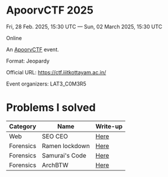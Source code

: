 # ApoorvCTF 2025

Fri, 28 Feb. 2025, 15:30 UTC — Sun, 02 March 2025, 15:30 UTC

Online

An [ApoorvCTF](https://ctftime.org/ctf/1083) event.

Format: Jeopardy

Official URL: https://ctf.iiitkottayam.ac.in/

Event organizers: LAT3_C0M3R5

# Problems I solved

| Category  | Name           | Write-up |
|-----------|----------------|----------|
| Web       | SEO CEO        |[Here]([Web]SEO_CEO.md)|
| Forensics | Ramen lockdown |[Here]([Forensics]Ramen_lockdown.md)|
| Forensics | Samurai's Code |[Here]([Forensics]Samurai's_Code.md)|
| Forensics | ArchBTW        |[Here]([Forensics]ArchBTW.md)|